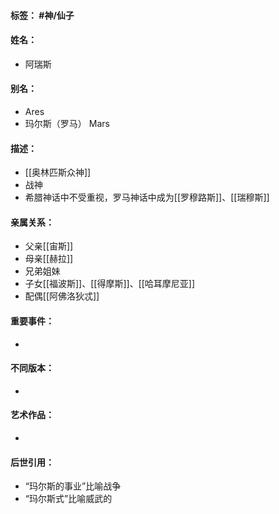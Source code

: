 #### 标签： #神/仙子
#### 姓名：
- 阿瑞斯
#### 别名：
- Ares
- 玛尔斯（罗马） Mars
#### 描述：
- [[奥林匹斯众神]]
- 战神
- 希腊神话中不受重视，罗马神话中成为[[罗穆路斯]]、[[瑞穆斯]]
#### 亲属关系：
- 父亲[[宙斯]]
- 母亲[[赫拉]]
- 兄弟姐妹
- 子女[[福波斯]]、[[得摩斯]]、[[哈耳摩尼亚]]
- 配偶[[阿佛洛狄忒]]
#### 重要事件：
- 
#### 不同版本：
- 
#### 艺术作品：
- 
#### 后世引用：
- “玛尔斯的事业”比喻战争
- “玛尔斯式”比喻威武的